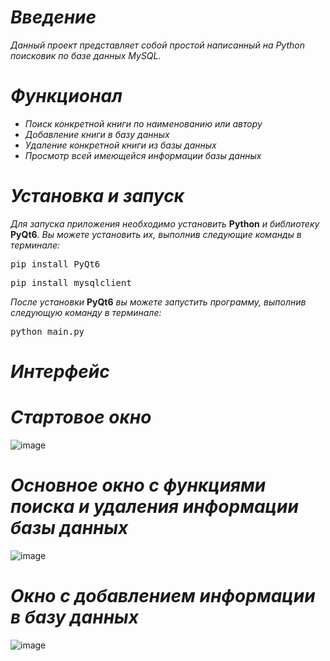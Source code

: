 # **_Введение_**
 _Данный проект представляет собой простой написанный на Python поисковик по базе данных MySQL._
# **_Функционал_**
* _Поиск конкретной книги по наименованию или автору_
* _Добавление книги в базу данных_
* _Удаление конкретной книги из базы данных_
* _Просмотр всей имеющейся информации базы данных_
# **_Установка и запуск_**
_Для запуска приложения необходимо установить_ **Python** _и библиотеку_ **PyQt6**_. Вы можете установить их, выполнив следующие команды в терминалe:_
<pre>pip install PyQt6</pre>
<pre>pip install mysqlclient</pre>
_После установки_ **PyQt6** _вы можете запустить программу, выполнив следующую команду в терминале:_ 
<pre>python main.py</pre>
# **_Интерфейс_**
# **_Стартовое окно_**
![image](https://github.com/AreHumphrey/Database_Search_For_Summer_practice_1st-course/assets/115383388/8a765ac7-076f-4237-accd-7562eee9539c)

# **_Основное окно с функциями поиска и удаления информации базы данных_**
![image](https://github.com/AreHumphrey/Database_Search_For_Summer_practice_1st-course/assets/115383388/0bf1f14f-6310-4951-879f-90e309106485)

# **_Окно с добавлением информации в базу данных_**
![image](https://github.com/AreHumphrey/Database_Search_For_Summer_practice_1st-course/assets/115383388/efb60608-91b1-4100-bb5a-8c89f54c182e)

